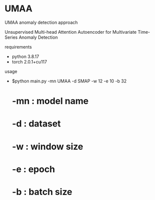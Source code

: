 # UMAA
UMAA anomaly detection approach

Unsupervised Multi-head Attention Autoencoder for Multivariate Time-Series Anomaly Detection

requirements
- python 3.8.17
- torch 2.0.1+cu117

usage
 - $python main.py -mn UMAA -d SMAP -w 12 -e 10 -b 32
   # -mn : model name
   # -d : dataset
   # -w : window size
   # -e : epoch
   # -b : batch size
